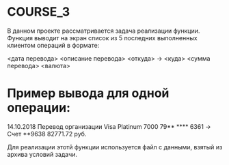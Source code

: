 # COURSE_3
В данном проекте рассматривается задача реализации функции.
Функция выводит на экран список из 5 последних выполненных клиентом операций в формате:

<дата перевода> <описание перевода>
<откуда> -> <куда>
<сумма перевода> <валюта>

# Пример вывода для одной операции:
14.10.2018 Перевод организации
Visa Platinum 7000 79** **** 6361 -> Счет **9638
82771.72 руб.

Для реализации этотй функции используется файл с данными, взятый из архива условий задачи.

